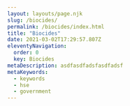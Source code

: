 ```yaml
---
layout: layouts/page.njk
slug: /biocides/
permalink: /biocides/index.html
title: "Biocides"
date: 2021-03-02T17:29:57.807Z
eleventyNavigation:
  order: 0
  key: Biocides
metaDescription: asdfasdfadsfasdfadsf
metaKeywords:
  - keywords
  - hse
  - government
---
```

